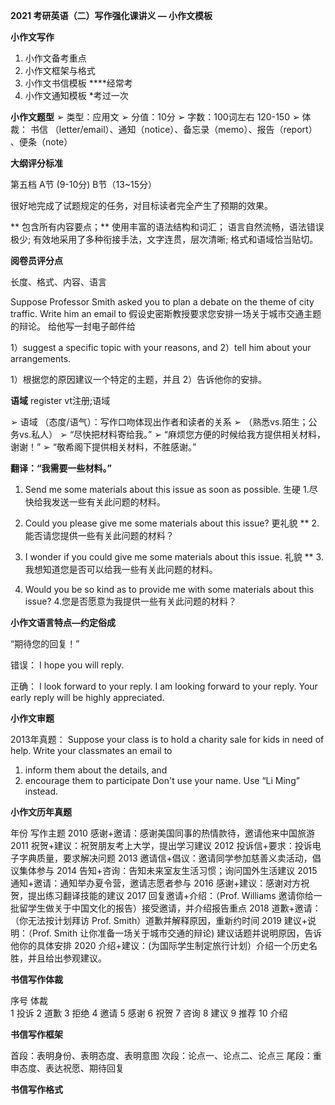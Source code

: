 


**2021 考研英语（二）写作强化课讲义 — 小作文模板**


**小作文写作**
1. 小作文备考重点
2. 小作文框架与格式
3. 小作文书信模板 ****经常考
4. 小作文通知模板 *考过一次

**小作文题型**
➢ 类型：应用文
➢ 分值：10分
➢ 字数：100词左右 120-150
➢ 体裁： 书信 （letter/email）、通知（notice）、备忘录（memo）、报告（report） 、便条（note）


**大纲评分标准**

第五档 A节 (9-10分) B节（13~15分）

很好地完成了试题规定的任务，对目标读者完全产生了预期的效果。

** 包含所有内容要点；**
 使用丰富的语法结构和词汇；
 语言自然流畅，语法错误极少;
 有效地采用了多种衔接手法，文字连贯，层次清晰;
 格式和语域恰当贴切。



**阅卷员评分点**

长度、格式、内容、语言

Suppose Professor Smith asked you to plan a debate on the theme of city traffic. Write him an email to
假设史密斯教授要求您安排一场关于城市交通主题的辩论。 给他写一封电子邮件给

1）suggest a specific topic with your reasons, and
2）tell him about your arrangements.

1）根据您的原因建议一个特定的主题，并且
2）告诉他你的安排。



**语域**
register vt注册;语域

➢ 语域 （态度/语气）：写作口吻体现出作者和读者的关系
➢ （熟悉vs.陌生；公务vs.私人）
➢ “尽快把材料寄给我。”
➢ “麻烦您方便的时候给我方提供相关材料，谢谢！”
➢ “敬希阁下提供相关材料，不胜感谢。”

**翻译：“我需要一些材料。”**

1. Send me some materials about this issue as soon as possible. 生硬
1.尽快给我发送一些有关此问题的材料。

2. Could you please give me some materials about this issue? 更礼貌 **
2.能否请您提供一些有关此问题的材料？


3. I wonder if you could give me some materials about this issue. 礼貌 **
3.我想知道您是否可以给我一些有关此问题的材料。

4. Would you be so kind as to provide me with some materials about this issue?
4.您是否愿意为我提供一些有关此问题的材料？



**小作文语言特点—约定俗成**

“期待您的回复！”

错误：
I hope you will reply.

正确：
I look forward to your reply.
I am looking forward to your reply.
Your early reply will be highly appreciated. 


**小作文审题**


2013年真题：
Suppose your class is to hold a charity sale for kids in need of help. Write your classmates an email to
1) inform them about the details, and
2) encourage them to participate
Don't use your name. Use “Li Ming” instead.



**小作文历年真题**



年份 写作主题
2010 感谢+邀请：感谢美国同事的热情款待，邀请他来中国旅游
2011 祝贺+建议：祝贺朋友考上大学，提出学习建议
2012 投诉信+要求：投诉电子字典质量，要求解决问题
2013 邀请信+倡议：邀请同学参加慈善义卖活动，倡议集体参与
2014 告知+咨询：告知未来室友生活习惯；询问国外生活建议
2015 通知+邀请：通知举办夏令营，邀请志愿者参与
2016 感谢+建议：感谢对方祝贺，提出练习翻译技能的建议
2017 回复邀请+介绍：（Prof. Williams 邀请你给一批留学生做关于中国文化的报告）接受邀请，并介绍报告重点
2018 道歉+邀请：（你无法按计划拜访 Prof. Smith）道歉并解释原因，重新约时间
2019 建议+说明：（Prof. Smith 让你准备一场关于城市交通的辩论) 建议话题并说明原因，告诉他你的具体安排
2020 介绍+建议：(为国际学生制定旅行计划）介绍一个历史名胜，并且给出参观建议。


**书信写作体裁**


序号 体裁  
1 投诉 
2 道歉 
3 拒绝 
4 邀请 
5 感谢 
6 祝贺
7 咨询
8 建议
9 推荐
10 介绍


**书信写作框架**


首段：表明身份、表明态度、表明意图
次段：论点一、论点二、论点三
尾段：重申态度、表达祝愿、期待回复



**书信写作格式**

















